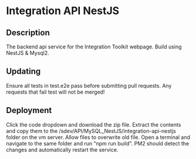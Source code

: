 # Integration API NestJS

## Description

The backend api service for the Integration Toolkit webpage. Build using NestJS & Mysql2.

## Updating

Ensure all tests in test.e2e pass before submitting pull requests. Any requests that fail test will not be merged!

## Deployment

Click the code dropdown and download the zip file. Extract the contents and copy them to the /sdev/API/MySQL_NestJS/integration-api-nestjs folder on the vm server.
Allow files to overwrite old file. Open a terminal and navigate to the same folder and run "npm run build". PM2 should detect the changes and automatically restart the service. 
